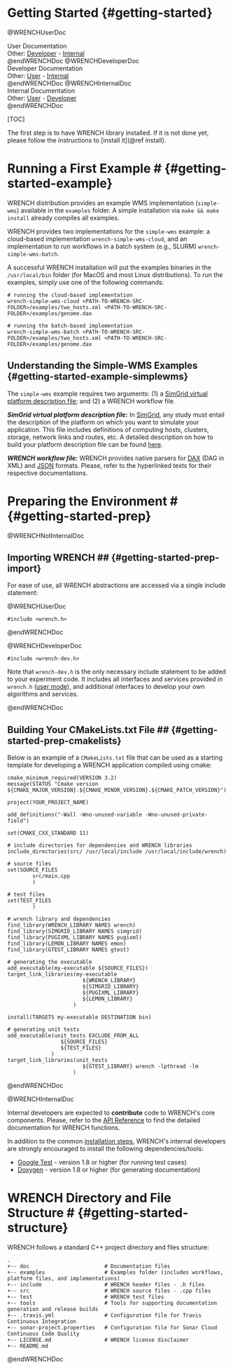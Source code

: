 Getting Started                        {#getting-started}
============

@WRENCHUserDoc <div class="doc-type">User Documentation</div><div class="doc-link">Other: <a href="../developer/getting-started.html">Developer</a> - <a href="../internal/getting-started.html">Internal</a></div> @endWRENCHDoc
@WRENCHDeveloperDoc  <div class="doc-type">Developer Documentation</div><div class="doc-link">Other: <a href="../user/getting-started.html">User</a> - <a href="../internal/getting-started.html">Internal</a></div> @endWRENCHDoc
@WRENCHInternalDoc  <div class="doc-type">Internal Documentation</div><div class="doc-link">Other: <a href="../user/getting-started.html">User</a> -  <a href="../developer/getting-started.html">Developer</a></div> @endWRENCHDoc

[TOC]

The first step is to have WRENCH library installed. If it is not done yet, please 
follow the instructions to [install it](@ref install).

# Running a First Example #         {#getting-started-example}

WRENCH distribution provides an example WMS implementation (`simple-wms`) available 
in the `examples` folder. A simple installation via `make && make install` already
compiles all examples.

WRENCH provides two implementations for the `simple-wms` example: a cloud-based 
implementation `wrench-simple-wms-cloud`, and an implementation to run workflows 
in a batch system (e.g., SLURM) `wrench-simple-wms-batch`.

A successful WRENCH installation will put the examples binaries in the `/usr/local/bin` 
folder (for MacOS and most Linux distributions). To run the examples, simply use 
one of the following commands:

~~~~~~~~~~~~~{.sh}
# running the cloud-based implementation
wrench-simple-wms-cloud <PATH-TO-WRENCH-SRC-FOLDER>/examples/two_hosts.xml <PATH-TO-WRENCH-SRC-FOLDER>/examples/genome.dax

# running the batch-based implementation
wrench-simple-wms-batch <PATH-TO-WRENCH-SRC-FOLDER>/examples/two_hosts.xml <PATH-TO-WRENCH-SRC-FOLDER>/examples/genome.dax
~~~~~~~~~~~~~

## Understanding the Simple-WMS Examples      {#getting-started-example-simplewms}

The `simple-wms` example requires two arguments: (1) a [SimGrid virtual platform 
description file](http://simgrid.gforge.inria.fr/simgrid/3.17/doc/platform.html); and
(2) a WRENCH workflow file.

_**SimGrid virtual platform description file:**_ 
In [SimGrid](http://simgrid.gforge.inria.fr), any study must entail the description 
of the platform on which you want to simulate your application. This file includes 
definitions of computing hosts, clusters, storage, network links and routes, etc.
A detailed description on how to build your platform description file can be found
[here](http://simgrid.gforge.inria.fr/simgrid/3.17/doc/platform.html).

_**WRENCH workflow file:**_ 
WRENCH provides native parsers for [DAX](http://workflowarchive.org) (DAG in XML) 
and [JSON](http://workflowhub.org/traces/) formats. Please, refer to the hyperlinked
texts for their respective documentations.


# Preparing the Environment #         {#getting-started-prep}

@WRENCHNotInternalDoc
## Importing WRENCH ##                {#getting-started-prep-import}

For ease of use, all WRENCH abstractions are accessed via a single 
include statement:

@WRENCHUserDoc
~~~~~~~~~~~~~{.cpp}
#include <wrench.h>
~~~~~~~~~~~~~
@endWRENCHDoc

@WRENCHDeveloperDoc 
~~~~~~~~~~~~~{.cpp}
#include <wrench-dev.h>
~~~~~~~~~~~~~

Note that `wrench-dev.h` is the only necessary include statement to be added to your 
experiment code. It includes all interfaces and services provided in `wrench.h` 
([user mode](../user/getting-started.html)), and additional interfaces to develop 
your own algorithms and services.
 
@endWRENCHDoc

## Building Your CMakeLists.txt File ##                {#getting-started-prep-cmakelists}

Below is an example of a `CMakeLists.txt` file that can be used as a starting 
template for developing a WRENCH application compiled using cmake:

~~~~~~~~~~~~~{.cmake}
cmake_minimum_required(VERSION 3.2)
message(STATUS "Cmake version ${CMAKE_MAJOR_VERSION}.${CMAKE_MINOR_VERSION}.${CMAKE_PATCH_VERSION}")

project(YOUR_PROJECT_NAME)

add_definitions("-Wall -Wno-unused-variable -Wno-unused-private-field")

set(CMAKE_CXX_STANDARD 11)

# include directories for dependencies and WRENCH libraries
include_directories(src/ /usr/local/include /usr/local/include/wrench)

# source files
set(SOURCE_FILES
        src/main.cpp
        )

# test files
set(TEST_FILES
        )

# wrench library and dependencies
find_library(WRENCH_LIBRARY NAMES wrench)
find_library(SIMGRID_LIBRARY NAMES simgrid)
find_library(PUGIXML_LIBRARY NAMES pugixml)
find_library(LEMON_LIBRARY NAMES emon)
find_library(GTEST_LIBRARY NAMES gtest)

# generating the executable
add_executable(my-executable ${SOURCE_FILES})
target_link_libraries(my-executable 
                        ${WRENCH_LIBRARY} 
                        ${SIMGRID_LIBRARY} 
                        ${PUGIXML_LIBRARY} 
                        ${LEMON_LIBRARY}
                     )

install(TARGETS my-executable DESTINATION bin)

# generating unit tests
add_executable(unit_tests EXCLUDE_FROM_ALL 
                 ${SOURCE_FILES} 
                 ${TEST_FILES}
              )
target_link_libraries(unit_tests 
                        ${GTEST_LIBRARY} wrench -lpthread -lm
                     )
~~~~~~~~~~~~~

@endWRENCHDoc

@WRENCHInternalDoc

Internal developers are expected to **contribute** code to WRENCH's core components.
Please, refer to the [API Reference](./annotated.html) to find the detailed 
documentation for WRENCH functions.

In addition to the common [installation steps](./install.html), WRENCH's internal
developers are strongly encouraged to install the following dependencies/tools:

- [Google Test](https://github.com/google/googletest) - version 1.8 or higher (for running test cases)
- [Doxygen](http://www.doxygen.org) - version 1.8 or higher (for generating documentation)
    

# WRENCH Directory and File Structure #         {#getting-started-structure}

WRENCH follows a standard C++ project directory and files structure:

~~~~~~~~~~~~~{.sh}
.
+-- doc                        # Documentation files
+-- examples                   # Examples folder (includes workflows, platform files, and implementations) 
+-- include                    # WRENCH header files - .h files 
+-- src                        # WRENCH source files - .cpp files
+-- test                       # WRENCH test files
+-- tools                      # Tools for supporting documentation generation and release builds
+-- .travis.yml                # Configuration file for Travis Continuous Integration
+-- sonar-project.properties   # Configuration file for Sonar Cloud Continuous Code Quality
+-- LICENSE.md                 # WRENCH license disclaimer
+-- README.md
~~~~~~~~~~~~~

@endWRENCHDoc
